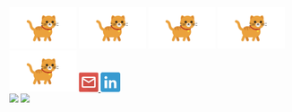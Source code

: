 <div align="">
  <img src="https://github.com/larissamagistrali/larissamagistrali/blob/master/img/cat2.gif" width="120px">
  <img src="https://github.com/larissamagistrali/larissamagistrali/blob/master/img/cat2.gif" width="120px">
  <img src="https://github.com/larissamagistrali/larissamagistrali/blob/master/img/cat2.gif" width="120px">
  <img src="https://github.com/larissamagistrali/larissamagistrali/blob/master/img/cat2.gif" width="120px">
  <img src="https://github.com/larissamagistrali/larissamagistrali/blob/master/img/cat2.gif" width="120px">
  
  <a href="mailto:larissa.magistrali@gmail.com">
    <img src="https://github.com/larissamagistrali/larissamagistrali/blob/master/img/img2.png" width="35px" height="35px" alt="Email"/>
  </a>
  <a href="https://www.linkedin.com/in/larissa-magistrali/">
    <img src="https://github.com/larissamagistrali/larissamagistrali/blob/master/img/img3.png" width="35px" height="35px" alt="LinkedIn"/>
  </a>

  <br>

  <img width="305px" src="https://github-readme-stats.vercel.app/api/top-langs/?username=larissamagistrali&hide=jupyter%20notebook,makefile&layout=compact&title_color=000000&text_color=000000&bg_color=F7F7F7&hide_border=false&locale=pt-br"/>

  <img width="400px" src="https://github-readme-stats.vercel.app/api?username=larissamagistrali&show_icons=true&title_color=000000&icon_color=FA007D&text_color=000000&bg_color=F7F7F7&hide_border=false&locale=pt-br"/>

</div>
